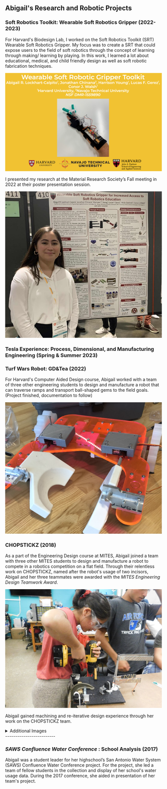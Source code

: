 ## Abigail's Research and Robotic Projects

### Soft Robotics Toolkit: Wearable Soft Robotics Gripper (2022-2023)
For Harvard's Biodesign Lab, I worked on the Soft Robotics Toolkit (SRT) Wearable Soft Robotics Gripper. My focus was to create a SRT that could expose users to the field of soft robotics through the concept of learning through making/ learning by playing. In this work, I learned a lot about educational, medical, and child friendly design as well as soft robotic fabrication techniques. 

![wearable soft robotic gripper toolkit.png](https://github.com/abical/abical.github.io/blob/master/p%20image/wearable%20soft%20robotic%20gripper%20toolkit.png)

I presented my research at the Material Research Society’s Fall meeting in 2022 at their poster presentation session.

![fall22MRS.jpg](https://github.com/abical/abical.github.io/blob/master/p%20image/fall22MRS.jpg)

### Tesla Experience: Process, Dimensional, and Manufacturing Engineering (Spring & Summer 2023)


### Turf Wars Robot: GD&Tea (2022)

For Harvard's Computer Aided Design course, Abigail worked with a team of three other engineering students to design and manufacture a robot that can traverse ramps and transport ball-shaped gems to the field goals. (Project finished, documentation to follow)

![wipimg](https://github.com/abical/abical.github.io/blob/master/p%20image/IMG-4016.jpg?raw=true)


### CHOPSTICKZ (2018)

As a part of the Engineering Design course at MITES, Abigail joined a team with three other MITES students 
to design and manufacture a robot to compete in a robotics competition on a flat field. 
Through their relentless work on CHOPSTICKZ, named after the robot's usage of two incisors, 
Abigail and her three teammates were awarded with the *MITES Engineering Design Teamwork Award*.

![drill img](https://github.com/abical/abical.github.io/blob/master/p%20image/drill%20photo.jpg?raw=true)

Abigail gained machining and re-iterative design experience through her work on the CHOPSTICKZ team. 

<details><summary>Additional Images</summary>
<p>
	<p>
	</p>
<img src = "https://github.com/abical/abical.github.io/blob/master/p%20image/chopstickz%20image.jpg?raw=true">

</p>
</details>
-------------------------


### *SAWS Confluence Water Conference* : School Analysis (2017)

Abigail was a student leader for her highschool’s San Antonio Water System (SAWS) Confluence
Water Conference project. For the project, she led a team of fellow students in the collection and display 
of her school's water usage data. During the 2017 conference, she aided in presentation of her team's project.
